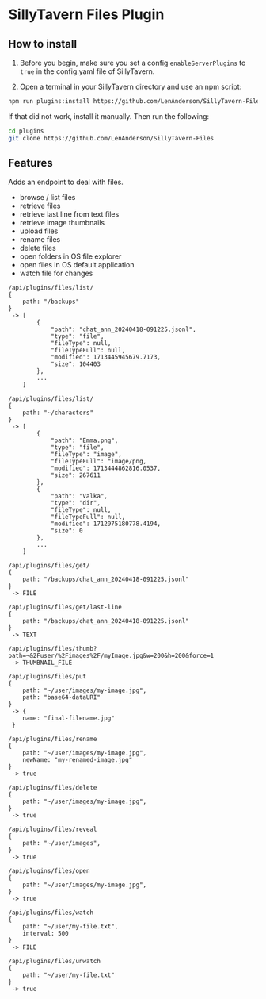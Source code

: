 # SillyTavern Files Plugin

## How to install

1. Before you begin, make sure you set a config `enableServerPlugins` to `true` in the config.yaml file of SillyTavern.

2. Open a terminal in your SillyTavern directory and use an npm script:

```bash
npm run plugins:install https://github.com/LenAnderson/SillyTavern-Files
```

If that did not work, install it manually. Then run the following:

```bash
cd plugins
git clone https://github.com/LenAnderson/SillyTavern-Files
```

## Features

Adds an endpoint to deal with files.

- browse / list files
- retrieve files
- retrieve last line from text files
- retrieve image thumbnails
- upload files
- rename files
- delete files
- open folders in OS file explorer
- open files in OS default application
- watch file for changes

```
/api/plugins/files/list/
{
	path: "/backups"
}
 -> [
		{
			"path": "chat_ann_20240418-091225.jsonl",
			"type": "file",
			"fileType": null,
			"fileTypeFull": null,
			"modified": 1713445945679.7173,
			"size": 104403
		},
		...
	]
```

```
/api/plugins/files/list/
{
	path: "~/characters"
}
 -> [
		{
			"path": "Emma.png",
			"type": "file",
			"fileType": "image",
			"fileTypeFull": "image/png,
			"modified": 1713444862816.0537,
			"size": 267611
		},
		{
			"path": "Valka",
			"type": "dir",
			"fileType": null,
			"fileTypeFull": null,
			"modified": 1712975180778.4194,
			"size": 0
		},
		...
	]
```

```
/api/plugins/files/get/
{
	path: "/backups/chat_ann_20240418-091225.jsonl"
}
 -> FILE
```

```
/api/plugins/files/get/last-line
{
	path: "/backups/chat_ann_20240418-091225.jsonl"
}
 -> TEXT
```

```
/api/plugins/files/thumb?path=~&2Fuser/%2Fimages%2F/myImage.jpg&w=200&h=200&force=1
 -> THUMBNAIL_FILE
```


```
/api/plugins/files/put
{
	path: "~/user/images/my-image.jpg",
	path: "base64-dataURI"
}
 -> {
	name: "final-filename.jpg"
 }
```

```
/api/plugins/files/rename
{
	path: "~/user/images/my-image.jpg",
	newName: "my-renamed-image.jpg"
}
 -> true
```

```
/api/plugins/files/delete
{
	path: "~/user/images/my-image.jpg",
}
 -> true
```

```
/api/plugins/files/reveal
{
	path: "~/user/images",
}
 -> true
```

```
/api/plugins/files/open
{
	path: "~/user/images/my-image.jpg",
}
 -> true
```

```
/api/plugins/files/watch
{
	path: "~/user/my-file.txt",
	interval: 500
}
 -> FILE
```

```
/api/plugins/files/unwatch
{
	path: "~/user/my-file.txt"
}
 -> true
```
